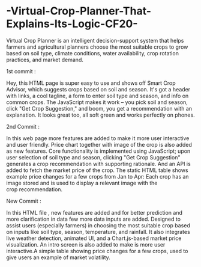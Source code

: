 # -Virtual-Crop-Planner-That-Explains-Its-Logic-CF20-
Virtual Crop Planner is an intelligent decision-support system that helps farmers and agricultural planners choose the most suitable crops to grow based on soil type, climate conditions, water availability, crop rotation practices, and market demand.

1st commit :

Hey, this HTML page is super easy to use and shows off Smart Crop Advisor, which suggests crops based on soil and season.  It's got a header with links, a cool tagline, a form to enter soil type and season, and info on common crops.  The JavaScript makes it work – you pick soil and season, click "Get Crop Suggestion," and boom, you get a recommendation with an explanation. It looks great too, all soft green and works perfectly on phones.


2nd Commit : 

In this web page more features are added to make it more user interactive and user friendly. Price chart together with image of the crop is also added as new features. Core functionality is implemented using JavaScript; upon user selection of soil type and season, clicking "Get Crop Suggestion" generates a crop recommendation with supporting rationale. And an API is added to fetch the market price of the crop. The static HTML table shows example price changes for a few crops from Jan to Apr: Each crop has an image stored and is used to display a relevant image with the crop recommendation.

New Commit : 

In this HTML file , new features are added and for better prediction and more clarification in data few more data inputs are added. Designed to assist users (especially farmers) in choosing the most suitable crop based on inputs like soil type, season, temperature, and rainfall. It also integrates live weather detection, animated UI, and a Chart.js-based market price visualization. An intro screen is also added to make is more user interactive.A simple table showing price changes for a few crops, used to give users an example of market volatility.